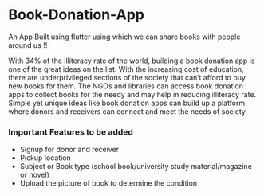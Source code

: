 # Book-Donation-App
An App Built using flutter using which we can share books with people around us !!

With 34% of the illiteracy rate of the world, building a book donation app is one of the great ideas on the list. With the increasing cost of education, there are underprivileged sections of the society that can’t afford to buy new books for them. The NGOs and libraries can access book donation apps to collect books for the needy and may help in reducing illiteracy rate. Simple yet unique ideas like book donation apps can build up a platform where donors and receivers can connect and meet the needs of society.

### Important Features to be added
- Signup for donor and receiver
- Pickup location
- Subject or Book type (school book/university study material/magazine or novel)
- Upload the picture of book to determine the condition
